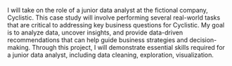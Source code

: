 I will take on the role of a junior data analyst at the fictional company, Cyclistic. This case study will involve performing several real-world tasks that are critical to addressing key business questions for Cyclistic. My goal is to analyze data, uncover insights, and provide data-driven recommendations that can help guide business strategies and decision-making. Through this project, I will demonstrate essential skills required for a junior data analyst, including data cleaning, exploration, visualization.
